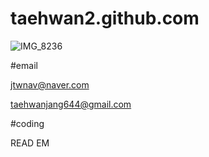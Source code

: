 # taehwan2.github.com

![IMG_8236](https://user-images.githubusercontent.com/97010824/147997775-a94b4846-7efc-456f-a4e2-984e6c2b891a.jpg)

#email

jtwnav@naver.com

taehwanjang644@gmail.com


#coding


READ EM
